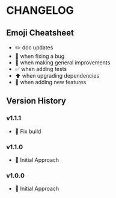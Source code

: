 # CHANGELOG

## Emoji Cheatsheet
- :pencil2: doc updates
- :bug: when fixing a bug
- :rocket: when making general improvements
- :white_check_mark: when adding tests
- :arrow_up: when upgrading dependencies
- :tada: when adding new features

## Version History

### v1.1.1

- :rocket: Fix build

### v1.1.0

- :rocket: Initial Approach

### v1.0.0

- :rocket: Initial Approach

